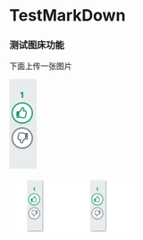 # TestMarkDown

### 测试图床功能

下面上传一张图片

![image-20210206152734034](https://raw.githubusercontent.com/zhangping19880920/TestMarkDown/main/img/20210206152753.png)

![image-20210206152740761](https://raw.githubusercontent.com/zhangping19880920/TestMarkDown/main/img/20210206152802.png)